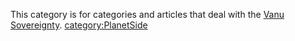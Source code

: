 This category is for categories and articles that deal with the [Vanu
Sovereignty](Vanu_Sovereignty.md).
[category:PlanetSide](category:PlanetSide.md)
